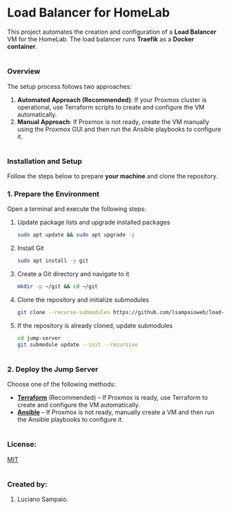 # Load Balancer for HomeLab

This project automates the creation and configuration of a **Load Balancer** VM for the HomeLab. The load balancer runs **Traefik** as a **Docker container**.

#
### Overview

The setup process follows two approaches:

1. **Automated Approach (Recommended)**: If your Proxmox cluster is operational, use Terraform scripts to create and configure the VM automatically.
2. **Manual Approach**: If Proxmox is not ready, create the VM manually using the Proxmox GUI and then run the Ansible playbooks to configure it.

#
### Installation and Setup

Follow the steps below to prepare **your machine** and clone the repository.

### 1. Prepare the Environment

Open a terminal and execute the following steps:

1. Update package lists and upgrade installed packages
    ```bash
    sudo apt update && sudo apt upgrade -y
    ```

1. Install Git
    ```bash
    sudo apt install -y git
    ```

1. Create a Git directory and navigate to it
    ```bash
    mkdir -p ~/git && cd ~/git
    ```

1. Clone the repository and initialize submodules
    ```bash
    git clone --recurse-submodules https://github.com/lsampaioweb/load-balancer.git
    ```

1. If the repository is already cloned, update submodules
    ```bash
    cd jump-server
    git submodule update --init --recursive
    ```

#
### 2. Deploy the Jump Server

Choose one of the following methods:

- **[Terraform](terraform/README.md "Terraform")** (Recommended) – If Proxmox is ready, use Terraform to create and configure the VM automatically.
- **[Ansible](ansible/README.md "Ansible")** – If Proxmox is not ready, manually create a VM and then run the Ansible playbooks to configure it.

#
### License:

[MIT](LICENSE "MIT License")

#
### Created by:

1. Luciano Sampaio.
